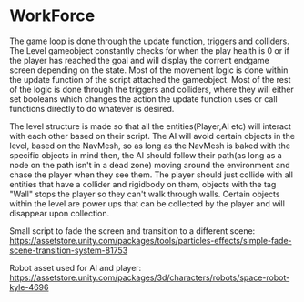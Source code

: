 # WorkForce

The game loop is done through the update function, triggers and colliders. The Level gameobject constantly checks for when the play health is 0 or if the player has reached the goal and will
display the corrent endgame screen depending on the state. Most of the movement logic is done within the update function of the script attached the gameobject.
Most of the rest of the logic is done through the triggers and colliders, where they will either set booleans which changes the action the update function uses or call 
functions directly to do whatever is desired.

The level structure is made so that all the entities(Player,AI etc) will interact with each other based on their script. The AI will avoid certain objects in the level, based on the 
NavMesh, so as long as the NavMesh is baked with the specific objects in mind then, the AI should follow their path(as long as a node on the path isn't in a dead zone) moving around the environment 
and chase the player when they see them. The player should just collide with all entities that have a collider and rigidbody on them, objects with the tag "Wall" stops the player so
they can't walk through walls. Certain objects within the level are power ups that can be collected by the player and will disappear upon collection.


Small script to fade the screen and transition to a different scene:
https://assetstore.unity.com/packages/tools/particles-effects/simple-fade-scene-transition-system-81753 

Robot asset used for AI and player:
https://assetstore.unity.com/packages/3d/characters/robots/space-robot-kyle-4696 
